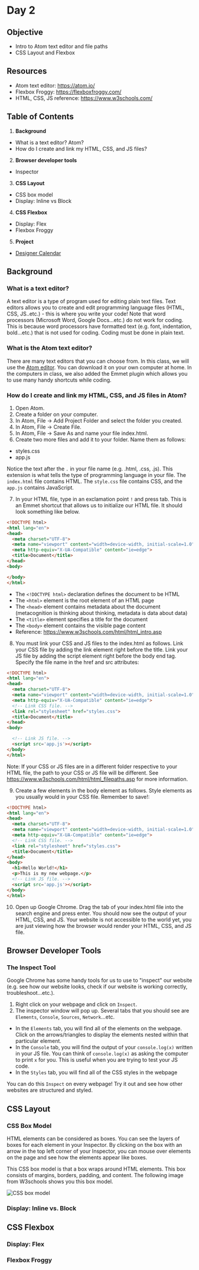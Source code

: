 # Day 2

## Objective
- Intro to Atom text editor and file paths
- CSS Layout and Flexbox

## Resources
- Atom text editor: https://atom.io/
- Flexbox Froggy: https://flexboxfroggy.com/
- HTML, CSS, JS reference: https://www.w3schools.com/

## Table of Contents
1. **Background**
  * What is a text editor? Atom?
  * How do I create and link my HTML, CSS, and JS files?
2. **Browser developer tools**
  * Inspector
3. **CSS Layout**
  * CSS box model
  * Display: Inline vs Block
4. **CSS Flexbox**
  * Display: Flex
  * Flexbox Froggy
5. **Project**
  * [Designer Calendar](https://github.com/junior-devleague/designer-calendar)

## Background

### What is a text editor?
A text editor is a type of program used for editing plain text files. Text editors allows you to create and edit programming language files (HTML, CSS, JS..etc.) - this is where you write your code! Note that word processors (Microsoft Word, Google Docs...etc.) do not work for coding. This is because word processors have formatted text (e.g. font, indentation, bold...etc.) that is not used for coding. Coding must be done in plain text.

### What is the Atom text editor?
There are many text editors that you can choose from. In this class, we will use the [Atom editor](https://atom.io/). You can download it on your own computer at home. In the computers in class, we also added the Emmet plugin which allows you to use many handy shortcuts while coding.

### How do I create and link my HTML, CSS, and JS files in Atom?
1. Open Atom.
2. Create a folder on your computer.
3. In Atom, File -> Add Project Folder and select the folder you created.
4. In Atom, File -> Create File.
5. In Atom, File -> Save As and name your file index.html.
6. Create two more files and add it to your folder. Name them as follows:
- styles.css
- app.js

Notice the text after the ```.``` in your file name (e.g. .html, .css, .js). This extension is what tells the type of programming language in your file. The ```index.html``` file contains HTML. The ```style.css``` file contains CSS, and the ```app.js``` contains JavaScript.

7. In your HTML file, type in an exclamation point ```!``` and press tab. This is an Emmet shortcut that allows us to initialize our HTML file. It should look something like below.

``` html
<!DOCTYPE html>
<html lang="en">
<head>
  <meta charset="UTF-8">
  <meta name="viewport" content="width=device-width, initial-scale=1.0">
  <meta http-equiv="X-UA-Compatible" content="ie=edge">
  <title>Document</title>
</head>
<body>

</body>
</html>
```
- The ```<!DOCTYPE html>``` declaration defines the document to be HTML
- The ```<html>``` element is the root element of an HTML page
- The ```<head>``` element contains metadata about the document (metacognition is thinking about thinking, metadata is data about data)
- The ```<title>``` element specifies a title for the document
- The ```<body>``` element contains the visible page content
- Reference: https://www.w3schools.com/html/html_intro.asp

8. You must link your CSS and JS files to the index.html as follows. Link your CSS file by adding the link element right before the title. Link your JS file by adding the script element right before the body end tag. Specify the file name in the href and src attributes:

``` html
<!DOCTYPE html>
<html lang="en">
<head>
  <meta charset="UTF-8">
  <meta name="viewport" content="width=device-width, initial-scale=1.0">
  <meta http-equiv="X-UA-Compatible" content="ie=edge">
  <!-- Link CSS file. -->
  <link rel="stylesheet" href="styles.css">
  <title>Document</title>
</head>
<body>

  <!-- Link JS file. -->
  <script src='app.js'></script>
</body>
</html>
```
Note: If your CSS or JS files are in a different folder respective to your HTML file, the path to your CSS or JS file will be different. See https://www.w3schools.com/html/html_filepaths.asp for more information.

9. Create a few elements in the body element as follows. Style elements as you usually would in your CSS file. Remember to save!:

``` html
<!DOCTYPE html>
<html lang="en">
<head>
  <meta charset="UTF-8">
  <meta name="viewport" content="width=device-width, initial-scale=1.0">
  <meta http-equiv="X-UA-Compatible" content="ie=edge">
  <!-- Link CSS file. -->
  <link rel="stylesheet" href="styles.css">
  <title>Document</title>
</head>
<body>
  <h1>Hello World!</h1>
  <p>This is my new webpage.</p>
  <!-- Link JS file. -->
  <script src='app.js'></script>
</body>
</html>
```

10. Open up Google Chrome. Drag the tab of your index.html file into the search engine and press enter. You should now see the output of your HTML, CSS, and JS. Your website is not accessible to the world yet, you are just viewing how the browser would render your HTML, CSS, and JS file.

## Browser Developer Tools

### The Inspect Tool

Google Chrome has some handy tools for us to use to "inspect" our website (e.g. see how our website looks, check if our website is working correctly, troubleshoot...etc.).

1. Right click on your webpage and click on ```Inspect```.
2. The inspector window will pop up. Several tabs that you should see are ```Elements```, ```Console```, ```Sources```, ```Network```...etc.
- In the ```Elements``` tab, you will find all of the elements on the webpage. Click on the arrows/triangles to display the elements nested within that particular element.
- In the ```Console``` tab, you will find the output of your ```console.log(x)``` written in your JS file. You can think of ```console.log(x)``` as asking the computer to print ```x``` for you. This is useful when you are trying to test your JS code.
- In the ```Styles``` tab, you will find all of the CSS styles in the webpage

You can do this ```Inspect``` on every webpage! Try it out and see how other websites are structured and styled.

## CSS Layout

### CSS Box Model
HTML elements can be considered as boxes. You can see the layers of boxes for each element in your Inspector. By clicking on the box with an arrow in the top left corner of your Inspector, you can mouse over elements on the page and see how the elements appear like boxes.

This CSS box model is that a box wraps around HTML elements. This box consists of margins, borders, padding, and content. The following image from W3schools shows you this box model.

![CSS box model](images/box.png)

### Display: Inline vs. Block

## CSS Flexbox

### Display: Flex

### Flexbox Froggy
